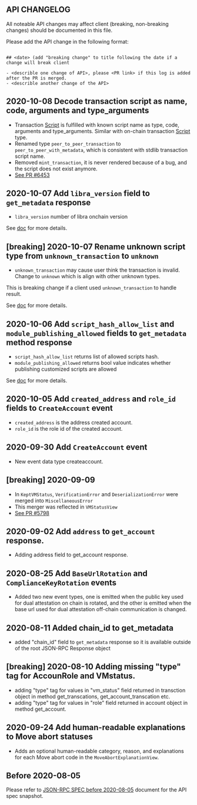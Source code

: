 ## API CHANGELOG

All noteable API changes may affect client (breaking, non-breaking changes) should be documented in this file.

Please add the API change in the following format:

```

## <date> (add "breaking change" to title following the date if a change will break client

- <describle one change of API>, please <PR link> if this log is added after the PR is merged.
- <describle another change of the API>

```


## 2020-10-08 Decode transaction script as name, code, arguments and type_arguments

- Transaction [Script](docs/type_transaction.md#type-script) is fulfilled with known script name as type, code, arguments and type_arguments. Similar with on-chain transaction [Script](https://developers.libra.org/docs/rustdocs/libra_types/transaction/struct.Script.html) type.
- Renamed type `peer_to_peer_transaction` to `peer_to_peer_with_metadata`, which is consistent with stdlib transaction script name.
- Removed `mint_transaction`, it is never rendered because of a bug, and the script does not exist anymore.
- [See PR #6453](https://github.com/libra/libra/pull/6453)


## 2020-10-07 Add `libra_version` field to `get_metadata` response

- `libra_version` number of libra onchain version

See [doc](docs/type_metadata.md) for more details.


## [breaking] 2020-10-07 Rename unknown script type from `unknown_transaction` to `unknown`

- `unknown_transaction` may cause user think the transaction is invalid. Change to `unknown` which is align with other unknown types.

This is breaking change if a client used `unknown_transaction` to handle result.

See [doc](docs/type_transaction.md#type-script) for more details.


## 2020-10-06 Add `script_hash_allow_list` and `module_publishing_allowed` fields to `get_metadata` method response

- `script_hash_allow_list` returns list of allowed scripts hash.
- `module_publishing_allowed` returns bool value indicates whether publishing customized scripts are allowed

See [doc](docs/type_metadata.md) for more details.


## 2020-10-05 Add `created_address` and `role_id` fields to `CreateAccount` event

- `created_address` is the address created account.
- `role_id` is the role id of the created account.

## 2020-09-30 Add `CreateAccount` event

- New event data type createaccount.

## [breaking] 2020-09-09

- In `KeptVMStatus`, `VerificationError` and `DeserializationError` were merged into `MiscellaneousError`
- This merger was reflected in `VMStatusView`
- [See PR #5798](https://github.com/libra/libra/pull/5798)

## 2020-09-02 Add `address` to `get_account` response.
- Adding address field to get_account response.

## 2020-08-25 Add `BaseUrlRotation` and `ComplianceKeyRotation` events
- Added two new event types, one is emitted when the public key used for dual
  attestation on chain is rotated, and the other is emitted when the base url
  used for dual attestation off-chain communication is changed.

## 2020-08-11 Added chain_id to get_metadata

- added "chain_id" field to `get_metadata` response so it is available outside
  of the root JSON-RPC Response object

## [breaking] 2020-08-10 Adding missing "type" tag for AccounRole and VMstatus.

- adding "type" tag for values in "vm_status" field returned in transction object in method get_transcations, get_account_transcation etc.
- adding "type" tag for values in "role" field returned in account object in method get_account.

## 2020-09-24 Add human-readable explanations to Move abort statuses
- Adds an optional human-readable category, reason, and explanations for each
  Move abort code in the `MoveAbortExplanationView`.

## Before 2020-08-05

Please refer to [JSON-RPC SPEC before 2020-08-05](https://github.com/libra/libra/blob/888e6cd688a8c9b5805978ab509acdc3c35025ab/json-rpc/json-rpc-spec.md) document for the API spec snapshot.
